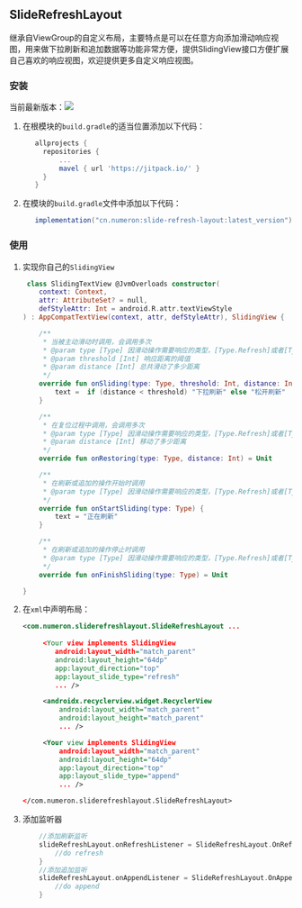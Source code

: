 ## SlideRefreshLayout
继承自ViewGroup的自定义布局，主要特点是可以在任意方向添加滑动响应视图，用来做下拉刷新和追加数据等功能非常方便，提供SlidingView接口方便扩展自己喜欢的响应视图，欢迎提供更多自定义响应视图。

### 安装
当前最新版本：[![](https://jitpack.io/v/cn.numeron/slide-refresh-layout.svg)](https://jitpack.io/#cn.numeron/slide-refresh-layout)

1. 在根模块的`build.gradle`的适当位置添加以下代码：
   ```groovy
      allprojects {
        repositories {
            ...
            mavel { url 'https://jitpack.io/' }
        }
      }
   ```

2. 在模块的`build.gradle`文件中添加以下代码：
   ```groovy
      implementation("cn.numeron:slide-refresh-layout:latest_version")
   ```

### 使用
1. 实现你自己的`SlidingView`
    ```kotlin
     class SlidingTextView @JvmOverloads constructor(
        context: Context,
        attr: AttributeSet? = null,
        defStyleAttr: Int = android.R.attr.textViewStyle
    ) : AppCompatTextView(context, attr, defStyleAttr), SlidingView {

        /**
         * 当被主动滑动时调用，会调用多次
         * @param type [Type] 因滑动操作需要响应的类型，[Type.Refresh]或者[Type.Append]
         * @param threshold [Int] 响应距离的阈值
         * @param distance [Int] 总共滑动了多少距离
         */
        override fun onSliding(type: Type, threshold: Int, distance: Int) {
            text =  if (distance < threshold) "下拉刷新" else "松开刷新"
        }

        /**
         * 在复位过程中调用，会调用多次
         * @param type [Type] 因滑动操作需要响应的类型，[Type.Refresh]或者[Type.Append]
         * @param distance [Int] 移动了多少距离
         */
        override fun onRestoring(type: Type, distance: Int) = Unit

        /**
         * 在刷新或追加的操作开始时调用
         * @param type [Type] 因滑动操作需要响应的类型，[Type.Refresh]或者[Type.Append]
         */
        override fun onStartSliding(type: Type) {
            text = "正在刷新"
        }

        /**
         * 在刷新或追加的操作停止时调用
         * @param type [Type] 因滑动操作需要响应的类型，[Type.Refresh]或者[Type.Append]
         */
        override fun onFinishSliding(type: Type) = Unit

    }
    ```

2. 在`xml`中声明布局：
   ```xml
   <com.numeron.sliderefreshlayout.SlideRefreshLayout ...
        
        <Your view implements SlidingView
           android:layout_width="match_parent"
           android:layout_height="64dp"
           app:layout_direction="top"
           app:layout_slide_type="refresh"
           ... />

        <androidx.recyclerview.widget.RecyclerView
            android:layout_width="match_parent"
            android:layout_height="match_parent"
            ... />

        <Your view implements SlidingView
            android:layout_width="match_parent"
            android:layout_height="64dp"
            app:layout_direction="top"
            app:layout_slide_type="append"
            ... />

   </com.numeron.sliderefreshlayout.SlideRefreshLayout>
   ```

3. 添加监听器
    ```kotlin
        //添加刷新监听
        slideRefreshLayout.onRefreshListener = SlideRefreshLayout.OnRefreshListener {
            //do refresh
        }
        //添加追加监听
        slideRefreshLayout.onAppendListener = SlideRefreshLayout.OnAppendListener {
            //do append
        }
    ```
